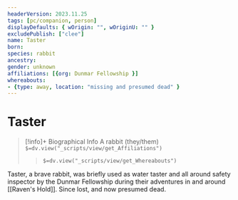 ```yaml
---
headerVersion: 2023.11.25
tags: [pc/companion, person]
displayDefaults: { wOrigin: "", wOriginU: "" }
excludePublish: ["clee"]
name: Taster
born:
species: rabbit
ancestry:
gender: unknown
affiliations: [{org: Dunmar Fellowship }]
whereabouts: 
- {type: away, location: "missing and presumed dead" }
---
```

# Taster
>[!info]+ Biographical Info
> A rabbit (they/them)
> `$=dv.view("_scripts/view/get_Affiliations")`
>> `$=dv.view("_scripts/view/get_Whereabouts")`

Taster, a brave rabbit, was briefly used as water taster and all around safety inspector by the Dunmar Fellowship during their adventures in and around [[Raven's Hold]]. Since lost, and now presumed dead.